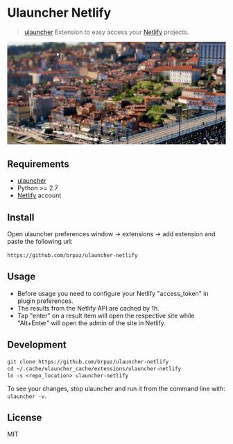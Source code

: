 # Ulauncher Netlify

> [ulauncher](https://ulauncher.io/) Extension to easy access your [Netlify](https://netlify.com) projects.

![demo](demo.gif)

## Requirements

* [ulauncher](https://ulauncher.io/)
* Python >= 2.7
* [Netlify](https://netlify.com) account

## Install

Open ulauncher preferences window -> extensions -> add extension and paste the following url:

```https://github.com/brpaz/ulauncher-netlify```

## Usage

* Before usage you need to configure your Netlify "access_token" in plugin preferences.
* The results from the Netlify API are cached by 1h.
* Tap "enter" on a result item will open the respective site while "Alt+Enter" will open the admin of the site in Netlify.

## Development

```
git clone https://github.com/brpaz/ulauncher-netlify
cd ~/.cache/ulauncher_cache/extensions/ulauncher-netlify
ln -s <repo_location> ulauncher-netlify
```

To see your changes, stop ulauncher and run it from the command line with: ```ulauncher -v```.

## License 

MIT
